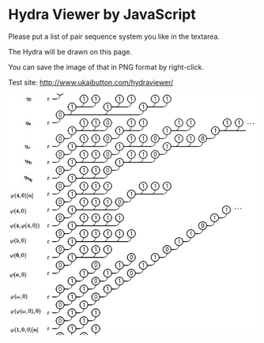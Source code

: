 # Hydra Viewer by JavaScript

Please put a list of pair sequence system you like in the textarea.

The Hydra will be drawn on this page.

You can save the image of that in PNG format by right-click.

Test site:
http://www.ukaibutton.com/hydraviewer/

![screen shot](/ss.jpg)
